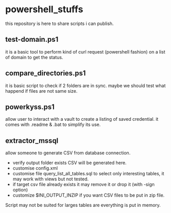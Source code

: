 # powershell_stuffs
this repository is here to share scripts i can publish.

## test-domain.ps1 
it is a basic tool to perform kind of curl request (powershell fashion) on a list of domain to get the status.

## compare_directories.ps1
it is basic script to check if 2 folders are in sync. maybe we should test what happend if files are not same size.

## powerkyss.ps1
allow user to interact with a vault to create a listing of saved credential. it comes with .readme & .bat to simplify its use.


## extractor_mssql
allow someone to generate CSV from database connection.
- verify output folder exists CSV will be generated here.
- customise config.xml
- customise file query_list_all_tables.sql to select only interesting tables, it may work with views but not tested.
- if target csv file already exists it may remove it or drop it (with -sign option)
- customize $INI_OUTPUT_INZIP if you want CSV files to be put in zip file.

Script may not be suited for larges tables are everything is put in memory.

